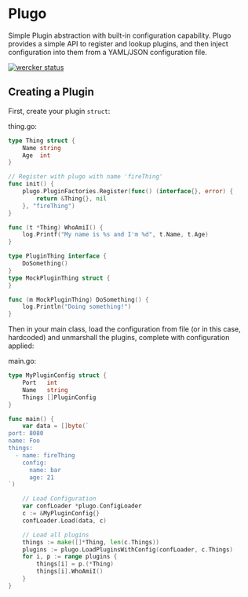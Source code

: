 # Plugo

Simple Plugin abstraction with built-in configuration capability. Plugo provides a simple API to register and lookup plugins, 
and then inject configuration into them from a YAML/JSON configuration file.

[![wercker status](https://app.wercker.com/status/ce66c708c6b2793260c5d7a13011719b/m "wercker status")](https://app.wercker.com/project/bykey/ce66c708c6b2793260c5d7a13011719b)

## Creating a Plugin

First, create your plugin `struct`:

thing.go:

```go
type Thing struct {
	Name string
	Age  int
}

// Register with plugo with name 'fireThing'
func init() {
	plugo.PluginFactories.Register(func() (interface{}, error) {
		return &Thing{}, nil
	}, "fireThing")
}

func (t *Thing) WhoAmiI() {
	log.Printf("My name is %s and I'm %d", t.Name, t.Age)
}

type PluginThing interface {
	DoSomething()
}
type MockPluginThing struct {
}

func (m MockPluginThing) DoSomething() {
	log.Println("Doing something!")
}
```

Then in your main class, load the configuration from file (or in this case, hardcoded) and unmarshall the plugins,
complete with configuration applied:

main.go:

```go
type MyPluginConfig struct {
	Port   int
	Name   string
	Things []PluginConfig
}

func main() {
	var data = []byte(`
port: 8080
name: Foo
things:
  - name: fireThing
    config:
      name: bar
      age: 21
`)

	// Load Configuration
	var confLoader *plugo.ConfigLoader
	c := &MyPluginConfig{}
	confLoader.Load(data, c)

	// Load all plugins
	things := make([]*Thing, len(c.Things))
	plugins := plugo.LoadPluginsWithConfig(confLoader, c.Things)
	for i, p := range plugins {
		things[i] = p.(*Thing)
		things[i].WhoAmiI()
	}
}

```
